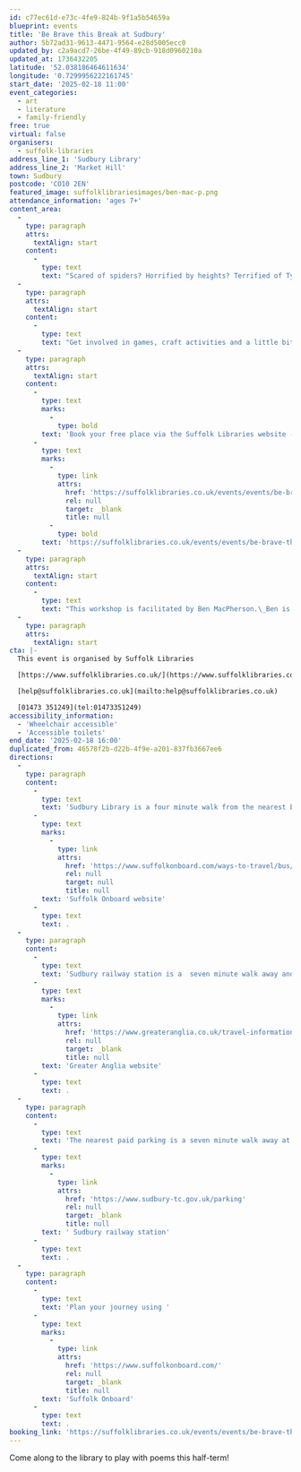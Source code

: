 ```yaml
---
id: c77ec61d-e73c-4fe9-824b-9f1a5b54659a
blueprint: events
title: 'Be Brave this Break at Sudbury'
author: 5b72ad31-9613-4471-9564-e28d5005ecc0
updated_by: c2a9acd7-26be-4f49-89cb-918d0960210a
updated_at: 1736432205
latitude: '52.038186464611634'
longitude: '0.7299956222161745'
start_date: '2025-02-18 11:00'
event_categories:
  - art
  - literature
  - family-friendly
free: true
virtual: false
organisers:
  - suffolk-libraries
address_line_1: 'Sudbury Library'
address_line_2: 'Market Hill'
town: Sudbury
postcode: 'CO10 2EN'
featured_image: suffolklibrariesimages/ben-mac-p.png
attendance_information: 'ages 7+'
content_area:
  -
    type: paragraph
    attrs:
      textAlign: start
    content:
      -
        type: text
        text: "Scared of spiders? Horrified by heights? Terrified of Tyrannosaurus Rexes? Bring along your worst fears and together we will make them silly things we can easily overcome.\_"
  -
    type: paragraph
    attrs:
      textAlign: start
    content:
      -
        type: text
        text: "Get involved in games, craft activities and a little bit of writing as we face our fears this half term break. Workshops last 45 minutes and start at\_11AM 1.30PM and 3.15PM.\_Suitable for children aged 7+. Children must be accompanied by a responsible grown-up."
  -
    type: paragraph
    attrs:
      textAlign: start
    content:
      -
        type: text
        marks:
          -
            type: bold
        text: 'Book your free place via the Suffolk Libraries website - '
      -
        type: text
        marks:
          -
            type: link
            attrs:
              href: 'https://suffolklibraries.co.uk/events/events/be-brave-this-break-at-sudbury'
              rel: null
              target: _blank
              title: null
          -
            type: bold
        text: 'https://suffolklibraries.co.uk/events/events/be-brave-this-break-at-sudbury'
  -
    type: paragraph
    attrs:
      textAlign: start
    content:
      -
        type: text
        text: "This workshop is facilitated by Ben MacPherson.\_Ben is a playful poet and performer who makes work for all ages. He’s been heard on BBC Radio 2, 4extra and BBC Radio Suffolk. You might have seen him live at Latitude, the Edinburgh Fringe Festival or at any other number of live arts events around the country. Hist first book Serious Nonsense for Terribly Grown Up People came out in 2023 with his follow up Serious Nonsense for the Unbearably Festive following in Autumn 2024. He believe poetry is for everyone and when he isn’t writing and rhyming can be found playing with Lego.\_"
  -
    type: paragraph
    attrs:
      textAlign: start
cta: |-
  This event is organised by Suffolk Libraries

  [https://www.suffolklibraries.co.uk/](https://www.suffolklibraries.co.uk/) 

  [help@suffolklibraries.co.uk](mailto:help@suffolklibraries.co.uk)

  [01473 351249](tel:01473351249)
accessibility_information:
  - 'Wheelchair accessible'
  - 'Accessible toilets'
end_date: '2025-02-18 16:00'
duplicated_from: 46578f2b-d22b-4f9e-a201-837fb3667ee6
directions:
  -
    type: paragraph
    content:
      -
        type: text
        text: 'Sudbury Library is a four minute walk from the nearest bus stop, and you can find up-to-date times on the '
      -
        type: text
        marks:
          -
            type: link
            attrs:
              href: 'https://www.suffolkonboard.com/ways-to-travel/bus/bus-timetable-updates/'
              rel: null
              target: null
              title: null
        text: 'Suffolk Onboard website'
      -
        type: text
        text: .
  -
    type: paragraph
    content:
      -
        type: text
        text: 'Sudbury railway station is a  seven minute walk away and you can find times on the '
      -
        type: text
        marks:
          -
            type: link
            attrs:
              href: 'https://www.greateranglia.co.uk/travel-information/station-information/suy'
              rel: null
              target: _blank
              title: null
        text: 'Greater Anglia website'
      -
        type: text
        text: .
  -
    type: paragraph
    content:
      -
        type: text
        text: 'The nearest paid parking is a seven minute walk away at'
      -
        type: text
        marks:
          -
            type: link
            attrs:
              href: 'https://www.sudbury-tc.gov.uk/parking'
              rel: null
              target: _blank
              title: null
        text: ' Sudbury railway station'
      -
        type: text
        text: .
  -
    type: paragraph
    content:
      -
        type: text
        text: 'Plan your journey using '
      -
        type: text
        marks:
          -
            type: link
            attrs:
              href: 'https://www.suffolkonboard.com/'
              rel: null
              target: _blank
              title: null
        text: 'Suffolk Onboard'
      -
        type: text
        text: .
booking_link: 'https://suffolklibraries.co.uk/events/events/be-brave-this-break-at-sudbury'
---
```

Come along to the library to play with poems this half-term!